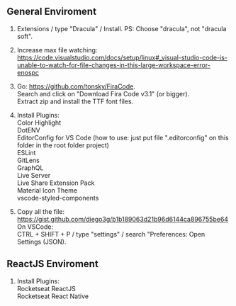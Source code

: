 General Enviroment
------------------

1. Extensions / type "Dracula" / Install. PS: Choose "dracula", not "dracula soft".

2. Increase max file watching: https://code.visualstudio.com/docs/setup/linux#_visual-studio-code-is-unable-to-watch-for-file-changes-in-this-large-workspace-error-enospc

3. Go: https://github.com/tonsky/FiraCode.  
Search and click on "Download Fira Code v3.1" (or bigger).  
Extract zip and install the TTF font files.

4. Install Plugins:  
Color Highlight  
DotENV  
EditorConfig for VS Code (how to use: just put file ".editorconfig" on this folder in the root folder project)  
ESLint  
GitLens  
GraphQL  
Live Server  
Live Share Extension Pack  
Material Icon Theme  
vscode-styled-components  

5. Copy all the file: https://gist.github.com/diego3g/b1b189063d21b96d6144ca896755be64  
On VSCode:  
CTRL + SHIFT + P / type "settings" / search "Preferences: Open Settings (JSON).  


ReactJS Enviroment
------------------
1. Install Plugins:  
Rocketseat ReactJS  
Rocketseat React Native  

